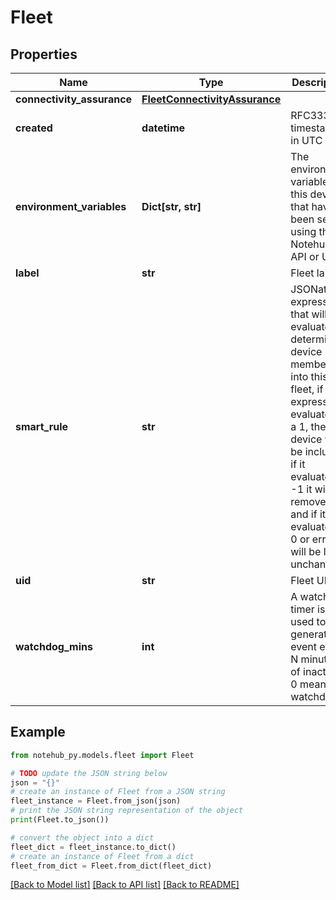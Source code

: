 # Fleet

## Properties

| Name                       | Type                                                            | Description                                                                                                                                                                                                                                                        | Notes      |
| -------------------------- | --------------------------------------------------------------- | ------------------------------------------------------------------------------------------------------------------------------------------------------------------------------------------------------------------------------------------------------------------ | ---------- |
| **connectivity_assurance** | [**FleetConnectivityAssurance**](FleetConnectivityAssurance.md) |                                                                                                                                                                                                                                                                    | [optional] |
| **created**                | **datetime**                                                    | RFC3339 timestamp in UTC                                                                                                                                                                                                                                           |
| **environment_variables**  | **Dict[str, str]**                                              | The environment variables for this device that have been set using the Notehub API or UI.                                                                                                                                                                          | [optional] |
| **label**                  | **str**                                                         | Fleet label                                                                                                                                                                                                                                                        |
| **smart_rule**             | **str**                                                         | JSONata expression that will be evaluated to determine device membership into this fleet, if the expression evaluates to a 1, the device will be included, if it evaluates to -1 it will be removed, and if it evaluates to 0 or errors it will be left unchanged. | [optional] |
| **uid**                    | **str**                                                         | Fleet UID                                                                                                                                                                                                                                                          |
| **watchdog_mins**          | **int**                                                         | A watchdog timer is used to generate an event every N minutes of inactivity. 0 means no watchdog                                                                                                                                                                   | [optional] |

## Example

```python
from notehub_py.models.fleet import Fleet

# TODO update the JSON string below
json = "{}"
# create an instance of Fleet from a JSON string
fleet_instance = Fleet.from_json(json)
# print the JSON string representation of the object
print(Fleet.to_json())

# convert the object into a dict
fleet_dict = fleet_instance.to_dict()
# create an instance of Fleet from a dict
fleet_from_dict = Fleet.from_dict(fleet_dict)
```

[[Back to Model list]](../README.md#documentation-for-models) [[Back to API list]](../README.md#documentation-for-api-endpoints) [[Back to README]](../README.md)
